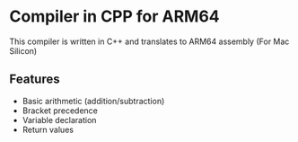 # Compiler in CPP for ARM64


This compiler is written in C++ and translates to ARM64 assembly (For Mac Silicon)


## Features

* Basic arithmetic (addition/subtraction)
* Bracket precedence
* Variable declaration
* Return values













